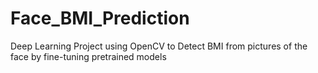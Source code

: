 # Face_BMI_Prediction
Deep Learning Project using OpenCV to Detect BMI from pictures of the face by fine-tuning pretrained models
